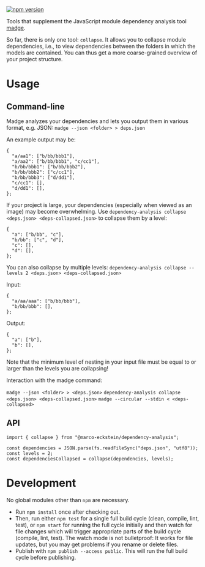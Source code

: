 [![npm version](https://badge.fury.io/js/%40marco-eckstein%2Fdependency-analysis.svg)](https://badge.fury.io/js/%40marco-eckstein%2Fdependency-analysis)

Tools that supplement the JavaScript module dependency analysis tool 
[madge](https://www.npmjs.com/package/madge).

So far, there is only one tool: `collapse`. It allows you to collapse module dependencies, i.e., 
to view dependencies between the folders in which the models are contained. You can thus get a more 
coarse-grained overview of your project structure.

# Usage

## Command-line

Madge analyzes your dependencies and lets you output them in various format, e.g. JSON: `madge --json <folder> > deps.json`

An example output may be:

```
{
  "a/aa1": ["b/bb/bbb1"],
  "a/aa2": ["b/bb/bbb1", "c/cc1"],
  "b/bb/bbb1": ["b/bb/bbb2"],
  "b/bb/bbb2": ["c/cc1"],
  "b/bb/bbb3": ["d/dd1"],
  "c/cc1": [],
  "d/dd1": [],
};
```

If your project is large, your dependencies (especially when viewed as an image) may become overwhelming.
Use `dependency-analysis collapse <deps.json> <deps-collapsed.json>` to collapse them by a level:

```
{
  "a": ["b/bb", "c"],
  "b/bb": ["c", "d"],
  "c": [],
  "d": [],
};
```

You can also collapse by multiple levels:
`dependency-analysis collapse --levels 2 <deps.json> <deps-collapsed.json>`

Input:

```
{
  "a/aa/aaa": ["b/bb/bbb"],
  "b/bb/bbb": [],
};
```

Output:

```
{
  "a": ["b"],
  "b": [],
};
```

Note that the minimum level of nesting in your input file must be equal to or larger than the levels 
you are collapsing!

Interaction with the madge command:

`madge --json <folder> > <deps.json>`
`dependency-analysis collapse <deps.json> <deps-collapsed.json>`
`madge --circular --stdin < <deps-collapsed>`

## API

```
import { collapse } from "@marco-eckstein/dependency-analysis";

const dependencies = JSON.parse(fs.readFileSync("deps.json", "utf8"));
const levels = 2;
const dependenciesCollapsed = collapse(dependencies, levels);
```

# Development

No global modules other than `npm` are necessary.

- Run `npm install` once after checking out.
- Then, run either `npm test` for a single full build cycle (clean, compile, lint, test), 
  or `npm start` for running the full cycle initially and then watch for file changes which will 
  trigger appropriate parts of the build cycle (compile, lint, test). The watch mode is not bulletproof:
  It works for file updates, but you may get problems if you rename or delete files.
- Publish with `npm publish --access public`. This will run the full build cycle before publishing.
